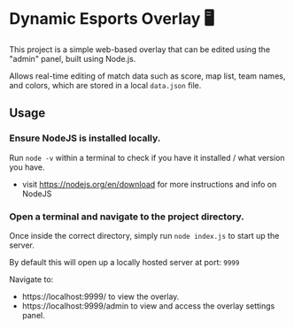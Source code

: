 # Dynamic Esports Overlay 🖥️
This project is a simple web-based overlay that can be edited using the "admin" panel, built using Node.js. 

Allows real-time editing of match data such as score, map list, team names, and colors, which are stored in a local `data.json` file.

## Usage
### Ensure NodeJS is installed locally.
Run `node -v` within a terminal to check if you have it installed / what version you have.
- visit https://nodejs.org/en/download for more instructions and info on NodeJS
### Open a terminal and navigate to the project directory.
Once inside the correct directory, simply run `node index.js` to start up the server.

By default this will open up a locally hosted server at port: `9999`

Navigate to:
- https://localhost:9999/ 		to view the overlay.
- https://localhost:9999/admin 	to view and access the overlay settings panel.

